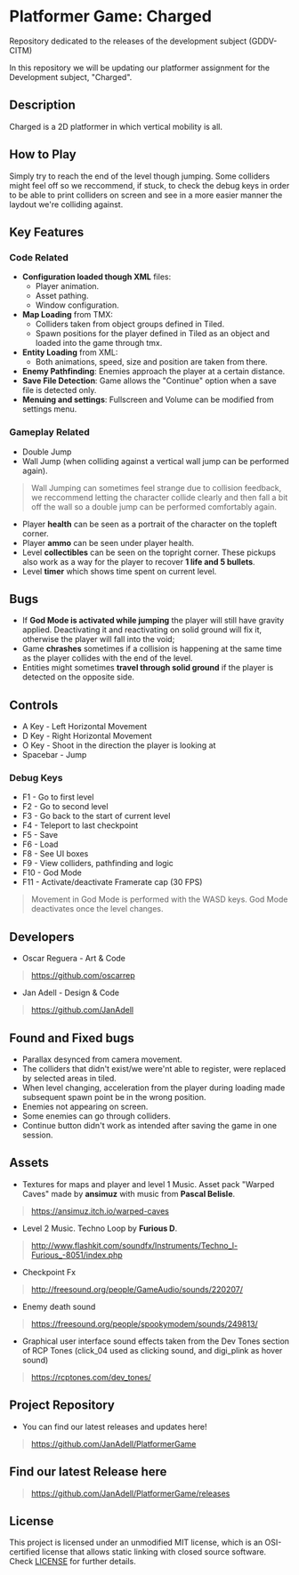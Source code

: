 # Platformer Game: Charged

Repository dedicated to the releases of the development subject (GDDV-CITM)

In this repository we will be updating our platformer assignment for the Development subject, "Charged".

## Description

Charged is a 2D platformer in which vertical mobility is all. 

## How to Play

Simply try to reach the end of the level though jumping. Some colliders might feel off so we reccommend, if stuck, to check the debug keys in order to be able to print colliders on screen and see in a more easier manner the laydout we're colliding against.

## Key Features

### Code Related

* **Configuration loaded though XML** files:
  * Player animation.
  * Asset pathing.
  * Window configuration.
* **Map Loading** from TMX:
  * Colliders taken from object groups defined in Tiled.
  * Spawn positions for the player defined in Tiled as an object and loaded into the game through tmx.
* **Entity Loading** from XML:
  * Both animations, speed, size and position are taken from there.
* **Enemy Pathfinding**: Enemies approach the player at a certain distance.
* **Save File Detection**: Game allows the "Continue" option when a save file is detected only.
* **Menuing and settings**: Fullscreen and Volume can be modified from settings menu.
 
  
 ### Gameplay Related
  
* Double Jump
* Wall Jump (when colliding against a vertical wall jump can be performed again).
> Wall Jumping can sometimes feel strange due to collision feedback, we reccommend letting the character collide clearly and then fall a bit off the wall so a double jump can be performed comfortably again.
* Player **health** can be seen as a portrait of the character on the topleft corner.
* Player **ammo** can be seen under player health.
* Level **collectibles** can be seen on the topright corner. These pickups also work as a way for the player to recover **1 life and 5 bullets**.
* Level **timer** which shows time spent on current level.


## Bugs

* If **God Mode is activated while jumping** the player will still have gravity applied. Deactivating it and reactivating on solid ground will fix it, otherwise the player will fall into the void;
* Game **chrashes** sometimes if a collision is happening at the same time as the player collides with the end of the level.
* Entities might sometimes **travel through solid ground** if the player is detected on the opposite side.

## Controls

* A Key - Left Horizontal Movement
* D Key - Right Horizontal Movement
* O Key - Shoot in the direction the player is looking at
* Spacebar - Jump

### Debug Keys

* F1 - Go to first level
* F2 - Go to second level
* F3 - Go back to the start of current level
* F4 - Teleport to last checkpoint
* F5 - Save
* F6 - Load
* F8 - See UI boxes
* F9 - View colliders, pathfinding and logic
* F10 - God Mode
* F11 - Activate/deactivate Framerate cap (30 FPS)
> Movement in God Mode is performed with the WASD keys. God Mode deactivates once the level changes.

## Developers

* Oscar Reguera - Art & Code
> https://github.com/oscarrep

* Jan Adell - Design & Code
> https://github.com/JanAdell

## Found and Fixed bugs

* Parallax desynced from camera movement.
* The colliders that didn't exist/we were'nt able to register, were replaced by selected areas in tiled.
* When level changing, acceleration from the player during loading made subsequent spawn point be in the wrong position.
* Enemies not appearing on screen.
* Some enemies can go through colliders.
* Continue button didn't work as intended after saving the game in one session.


## Assets

* Textures for maps and player and level 1 Music. Asset pack "Warped Caves" made by **ansimuz** with music from **Pascal Belisle**.
> https://ansimuz.itch.io/warped-caves

* Level 2 Music. Techno Loop by **Furious D**.
> http://www.flashkit.com/soundfx/Instruments/Techno_l-Furious_-8051/index.php

* Checkpoint Fx
> http://freesound.org/people/GameAudio/sounds/220207/

* Enemy death sound
> https://freesound.org/people/spookymodem/sounds/249813/

* Graphical user interface sound effects taken from the Dev Tones section of RCP Tones (click_04 used as clicking sound, and digi_plink as hover sound)
> https://rcptones.com/dev_tones/

## Project Repository

* You can find our latest releases and updates here!

> https://github.com/JanAdell/PlatformerGame

## Find our latest Release here

> https://github.com/JanAdell/PlatformerGame/releases

## License

This project is licensed under an unmodified MIT license, which is an OSI-certified license that allows static linking with closed source software. Check [LICENSE](LICENSE) for further details.




